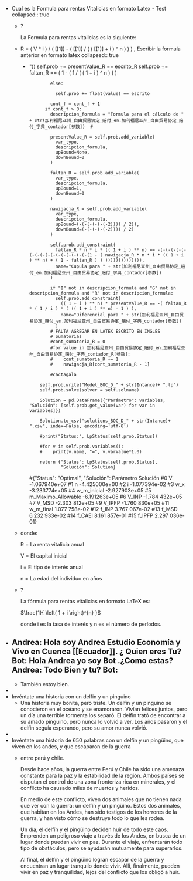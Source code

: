 - Cual es la Formula para rentas Vitalicias en formato Latex - Test
  collapsed:: true
	- ?
	  
	  La Formula para rentas vitalicias es la siguiente:
	- R = ( V * i ) / ( [[1]] - ( [[1]] / ( ( [[1]] + i ) ^ n ) ) )  , Escribir la formula anterior en formato latex
	  collapsed:: true
		- "))
		                self.prob += presentValue_R == escrito_R
		                self.prob += faltan_R == ( 1 - ( 1 / ( ( 1 + i ) ^ n ) ) )
		  
		              else:
		  
		                self.prob += float(value) == escrito
		  
		              cont_f = cont_f + 1
		            if cont_f > 0:
		              descripcion_formula = "Formula para el cálculo de " + str(加利福尼亚州_自由贸易协定_赔付_en.加利福尼亚州_自由贸易协定_赔付_字典_contador[参数])  #
		  
		              presentValue_R = self.prob.add_variable(
		                var_type,
		                descripcion_formula,
		                upBound=None,
		                downBound=0
		              )
		  
		              faltan_R = self.prob.add_variable(
		                var_type,
		                descripcion_formula,
		                upBound=1,
		                downBound=0
		              )
		  
		              nawigacja_R = self.prob.add_variable(
		                var_type,
		                descripcion_formula,
		                upBound=(-(-(-(-(-(-2)))) / 2)),
		                downBound=(-(-(-(-(-2)))) / 2)
		              )
		  
		              self.prob.add_constraint(
		                faltan_R * n * i * (( 1 + i ) ** n) == -(-(-(-(-(-(-(-(-(-(-(-(-(-(-(-(-(1 - ( nawigacja_R * n * i * (( 1 + i ) ** n) + ( 1 - faltan_R ) ) )))))))))))))),
		                name="Cupula para " + str(加利福尼亚州_自由贸易协定_赔付_en.加利福尼亚州_自由贸易协定_赔付_字典_contador[参数])
		              )
		  
		              if "I" not in descripcion_formula and "G" not in descripcion_formula and "R" not in descripcion_formula:
		                self.prob.add_constraint(
		                  (( 1 + i ) ** n) * presentValue_R == -( faltan_R * ( 1 / i ) * ( (( 1 + i ) ** n) - 1 ) ),
		                  name="Diferencial para " + str(加利福尼亚州_自由贸易协定_赔付_en.加利福尼亚州_自由贸易协定_赔付_字典_contador[参数])
		                )
		              # FALTA AGREGAR EN LATEX ESCRITO EN INGLES
		              # Sumatorias
		              #cont_sumatoria_R = 0
		              #for value in 加利福尼亚州_自由贸易协定_赔付_en.加利福尼亚州_自由贸易协定_赔付_字典_contador_R[参数]:
		              #    cont_sumatoria_R += 1
		              #    nawigacja_R[cont_sumatoria_R - 1]
		  
		              #cactagala
		  
		          self.prob.write("Model_BOC_D_" + str(Intance)+ ".lp")
		          self.prob.solve(solver = self.solname)
		  
		          Solution = pd.DataFrame({"Parámetro": variables, "Solución": [self.prob.get_value(var) for var in variables]})
		  
		          Solution.to_csv("solutions_BOC_D_" + str(Intance)+ ".csv", index=False, encoding='utf-8')
		  
		          #print("Status:", LpStatus[self.prob.Status])
		  
		          #for v in self.prob.variables():
		          #    print(v.name, "=", v.varValue*1.0)
		  
		          return {"Status": LpStatus[self.prob.Status],
		                  "Solución": Solution}
		  
		  
		  #{"Status": "Optimal", "Solución":    Parámetro      Solución
		  #0                V  -1.067940e+07
		  #1                 n  -4.425000e+00
		  #2                 i  -1.077394e-02
		  #3              w_x  -3.233774e+05
		  #4        w_m_inicial  -2.927903e+05
		  #5  m_Maximo_Allowable  -6.191263e+05
		  #6               V_INP  -1.784 432e+05
		  #7                V_MSD  -2.303 812e+05
		  #9                V_IPFP  -1.760 830e+05
		  #11           w_m_final   1.077 758e-02
		  #12               f_INP   3.767 067e-02
		  #13               f_MSD   6.232 933e-02
		  #14              f_CAEI   8.161 857e-01
		  #15               f_IPFP   2.297 036e-01}
	- donde:
	  
	  R = La renta vitalicia anual
	  
	  V = El capital inicial
	  
	  i = El tipo de interés anual
	  
	  n = La edad del individuo en años
	- ?
	  
	  La fórmula para rentas vitalicias en formato LaTeX es:
	  
	  $\frac{1}{ \left( 1 + i \right)^{n} }$
	  
	  donde i es la tasa de interés y n es el número de períodos.
- Andrea: Hola soy Andrea Estudio Economía y Vivo en Cuenca [[Ecuador]]. ¿ Quien eres Tu?
  Bot: Hola Andrea yo soy Bot .¿Como estas?
  Andrea: Todo Bien y tu?
  Bot:
	-
	- También estoy bien.
-
- Invéntate una historia con un delfin y un pinguino
	- Una historia muy bonita, pero triste. Un delfin y un pinguino se conocieron en el océano y se enamoraron. Vivían felices juntos, pero un día una terrible tormenta los separó. El delfin trató de encontrar a su amado pinguino, pero nunca lo volvió a ver. Los años pasaron y el delfin seguía esperando, pero su amor nunca volvió.
-
- Invéntate una historia de 650 palabras con un delfin y un pingüino, que viven en los andes, y que escaparon de la guerra
	- entre perú y chile.
	  
	  Desde hace años, la guerra entre Perú y Chile ha sido una amenaza constante para la paz y la estabilidad de la región. Ambos países se disputan el control de una zona fronteriza rica en minerales, y el conflicto ha causado miles de muertos y heridos.
	  
	  En medio de este conflicto, viven dos animales que no tienen nada que ver con la guerra: un delfín y un pingüino. Estos dos animales, que habitan en los Andes, han sido testigos de los horrores de la guerra, y han visto cómo se destruye todo lo que les rodea.
	  
	  Un día, el delfín y el pingüino deciden huir de todo este caos. Emprenden un peligroso viaje a través de los Andes, en busca de un lugar donde puedan vivir en paz. Durante el viaje, enfrentarán todo tipo de obstáculos, pero se ayudarán mutuamente para superarlos.
	  
	  Al final, el delfín y el pingüino logran escapar de la guerra y encuentran un lugar tranquilo donde vivir. Allí, finalmente, pueden vivir en paz y tranquilidad, lejos del conflicto que los obligó a huir.